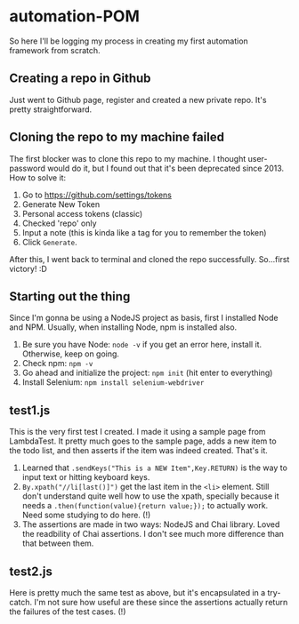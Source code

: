 # automation-POM

So here I'll be logging my process in creating my first automation framework from scratch. 

## Creating a repo in Github

Just went to Github page, register and created a new private repo. It's pretty straightforward.

## Cloning the repo to my machine failed

The first blocker was to clone this repo to my machine. I thought user-password would do it, but I found out that it's been deprecated since 2013. How to solve it:

1. Go to https://github.com/settings/tokens
2. Generate New Token
3. Personal access tokens (classic)
4. Checked 'repo' only
5. Input a note (this is kinda like a tag for you to remember the token)
6. Click `Generate`.

After this, I went back to terminal and cloned the repo successfully. So...first victory! :D

## Starting out the thing

Since I'm gonna be using a NodeJS project as basis, first I installed Node and NPM. Usually, when installing Node, npm is installed also.

1. Be sure you have Node: `node -v` if you get an error here, install it. Otherwise, keep on going.
2. Check npm: `npm -v`
3. Go ahead and initialize the project: `npm init` (hit enter to everything)
4. Install Selenium: `npm install selenium-webdriver`

## test1.js

This is the very first test I created. I made it using a sample page from LambdaTest. It pretty much goes to the sample page, adds a new item to the todo list, and then asserts if the item was indeed created. That's it. 

1. Learned that `.sendKeys("This is a NEW Item",Key.RETURN)` is the way to input text or hitting keyboard keys.
2. `By.xpath("//li[last()]")` get the last item in the `<li>` element. Still don't understand quite well how to use the xpath, specially because it needs a `.then(function(value){return value;});` to actually work. Need some studying to do here. (!)
3. The assertions are made in two ways: NodeJS and Chai library. Loved the readbility of Chai assertions. I don't see much more difference than that between them.

## test2.js

Here is pretty much the same test as above, but it's encapsulated in a try-catch. I'm not sure how useful are these since the assertions actually return the failures of the test cases. (!)